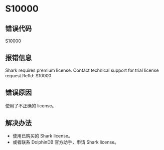 # S10000

## 错误代码

S10000

## 报错信息

Shark requires premium license. Contact technical support for trial license
request.RefId: S10000

## 错误原因

使用了不正确的 license。

## 解决办法

* 使用已购买的 Shark license。
* 或者联系 DolphinDB 官方助手，申请 Shark license。

